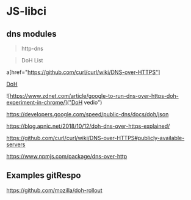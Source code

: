 # JS-libci

## dns modules

> http-dns

> DoH List 

a[href="https://github.com/curl/curl/wiki/DNS-over-HTTPS"]



<a href="https://www.zdnet.com/article/how-to-enable-dns-over-https-doh-in-google-chrome/" target="DoH">DoH</a>

![https://www.zdnet.com/article/google-to-run-dns-over-https-doh-experiment-in-chrome/]("DoH vedio")


https://developers.google.com/speed/public-dns/docs/doh/json

https://blog.apnic.net/2018/10/12/doh-dns-over-https-explained/

https://github.com/curl/curl/wiki/DNS-over-HTTPS#publicly-available-servers


https://www.npmjs.com/package/dns-over-http




## Examples gitRespo

https://github.com/mozilla/doh-rollout